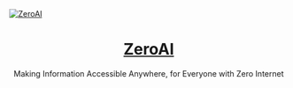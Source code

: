 <a href="https://zero-ai-gray.vercel.app/">
  <img alt="ZeroAI" src="./ui/public/screensho1.png">
  <h1 align="center">ZeroAI</h1>
</a>

<p align="center">
 Making Information Accessible Anywhere, for Everyone with Zero Internet
</p>
